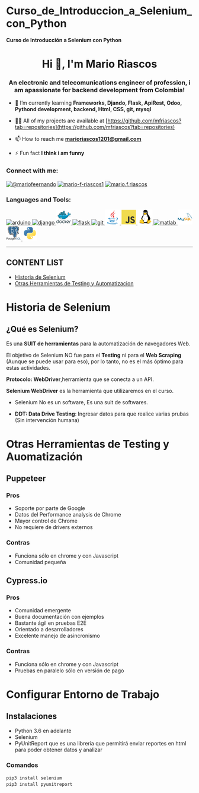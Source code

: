 # Curso_de_Introduccion_a_Selenium_con_Python

**Curso de Introducción a Selenium con Python**

<h1 align="center">Hi 👋, I'm Mario Riascos</h1>
<h3 align="center">An electronic and telecomunications engineer of profession, i am apassionate for backend development from Colombia!</h3>

- 🌱 I’m currently learning **Frameworks, Djando, Flask, ApiRest, Odoo, Pythond development, backend, Html, CSS, git, mysql**

- 👨‍💻 All of my projects are available at [https://github.com/mfriascos?tab=repositories](https://github.com/mfriascos?tab=repositories)

- 📫 How to reach me **marioriascos1201@gmail.com**

- ⚡ Fun fact **I think i am funny**

<h3 align="left">Connect with me:</h3>
<p align="left">
<a href="https://twitter.com/@mariofeernando" target="blank"><img align="center" src="https://raw.githubusercontent.com/rahuldkjain/github-profile-readme-generator/master/src/images/icons/Social/twitter.svg" alt="@mariofeernando" height="30" width="40" /></a>
<a href="https://linkedin.com/in/mario-f-riascos1" target="blank"><img align="center" src="https://raw.githubusercontent.com/rahuldkjain/github-profile-readme-generator/master/src/images/icons/Social/linked-in-alt.svg" alt="mario-f-riascos1" height="30" width="40" /></a>
<a href="https://fb.com/mario.f.riascos" target="blank"><img align="center" src="https://raw.githubusercontent.com/rahuldkjain/github-profile-readme-generator/master/src/images/icons/Social/facebook.svg" alt="mario.f.riascos" height="30" width="40" /></a>
</p>

<h3 align="left">Languages and Tools:</h3>
<p align="left"> <a href="https://www.arduino.cc/" target="_blank" rel="noreferrer"> <img src="https://cdn.worldvectorlogo.com/logos/arduino-1.svg" alt="arduino" width="40" height="40"/> </a> <a href="https://www.djangoproject.com/" target="_blank" rel="noreferrer"> <img src="https://cdn.worldvectorlogo.com/logos/django.svg" alt="django" width="40" height="40"/> </a> <a href="https://www.docker.com/" target="_blank" rel="noreferrer"> <img src="https://raw.githubusercontent.com/devicons/devicon/master/icons/docker/docker-original-wordmark.svg" alt="docker" width="40" height="40"/> </a> <a href="https://flask.palletsprojects.com/" target="_blank" rel="noreferrer"> <img src="https://www.vectorlogo.zone/logos/pocoo_flask/pocoo_flask-icon.svg" alt="flask" width="40" height="40"/> </a> <a href="https://git-scm.com/" target="_blank" rel="noreferrer"> <img src="https://www.vectorlogo.zone/logos/git-scm/git-scm-icon.svg" alt="git" width="40" height="40"/> </a> <a href="https://www.java.com" target="_blank" rel="noreferrer"> <img src="https://raw.githubusercontent.com/devicons/devicon/master/icons/java/java-original.svg" alt="java" width="40" height="40"/> </a> <a href="https://developer.mozilla.org/en-US/docs/Web/JavaScript" target="_blank" rel="noreferrer"> <img src="https://raw.githubusercontent.com/devicons/devicon/master/icons/javascript/javascript-original.svg" alt="javascript" width="40" height="40"/> </a> <a href="https://www.linux.org/" target="_blank" rel="noreferrer"> <img src="https://raw.githubusercontent.com/devicons/devicon/master/icons/linux/linux-original.svg" alt="linux" width="40" height="40"/> </a> <a href="https://www.mathworks.com/" target="_blank" rel="noreferrer"> <img src="https://upload.wikimedia.org/wikipedia/commons/2/21/Matlab_Logo.png" alt="matlab" width="40" height="40"/> </a> <a href="https://www.mysql.com/" target="_blank" rel="noreferrer"> <img src="https://raw.githubusercontent.com/devicons/devicon/master/icons/mysql/mysql-original-wordmark.svg" alt="mysql" width="40" height="40"/> </a> <a href="https://www.postgresql.org" target="_blank" rel="noreferrer"> <img src="https://raw.githubusercontent.com/devicons/devicon/master/icons/postgresql/postgresql-original-wordmark.svg" alt="postgresql" width="40" height="40"/> </a> <a href="https://www.python.org" target="_blank" rel="noreferrer"> <img src="https://raw.githubusercontent.com/devicons/devicon/master/icons/python/python-original.svg" alt="python" width="40" height="40"/> </a> </p>

**********************************************************************************************************************************************
<h2>CONTENT LIST</h2>

- [Historia de Selenium](#historia-de-selenium)
- [Otras Herramientas de Testing y Automatizacion](#otras-herramientas-de-testing-y-auomatización)

# Historia de Selenium 

<h2>¿Qué es Selenium?</h2>

Es una **SUIT de herramientas** para la automatización de navegadores Web. 

El objetivo de Selenium NO fue para el **Testing** ni para el **Web Scraping** (Aunque se puede usar para eso), por lo tanto, no es el más óptimo para estas actividades. 

**Protocolo: WebDriver**,herramienta que se conecta a un API. 

**Selenium WebDriver** es la herramienta que utilizaremos en el curso. 

- Selenium No es un software, Es una suit de softwares. 

* **DDT: Data Drive Testing**: Ingresar datos para que realice varias prubas (Sin intervención humana)

# Otras Herramientas de Testing y Auomatización 

<h2>Puppeteer</h2>

<h3>Pros</h3>

* Soporte por parte de Google 
* Datos del Performance analysis de Chrome
* Mayor control de Chrome
* No requiere de drivers externos 

<h3>Contras</h3>

* Funciona sólo en chrome y con Javascript
* Comunidad pequeña 

<h2>Cypress.io</h2>

<h3>Pros</h3>

* Comunidad emergente 
* Buena documentación con ejemplos 
* Bastante ágil en pruebas E2E
* Orientado a desarrolladores
* Excelente manejo de asincronismo

<h3>Contras</h3>

* Funciona sólo en chrome y con Javascript
* Pruebas en paralelo sólo en versión de pago 

# Configurar Entorno de Trabajo 

<h2> Instalaciones </h2>

* Python 3.6 en adelante 
* Selenium 
* PyUnitReport que es una libreria que permitirá enviar reportes en html para poder obtener datos y analizar 

<h3> Comandos </h3>

```sh
pip3 install selenium
pip3 install pyunitreport
```


